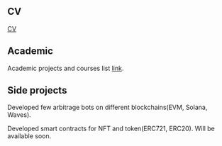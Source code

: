## CV
[CV](CV.pdf)

## Academic
Academic projects and courses list [link](https://github.com/romanagureev/academic).


## Side projects
Developed few arbitrage bots on different blockchains(EVM, Solana, Waves).

Developed smart contracts for NFT and token(ERC721, ERC20). Will be available soon.

